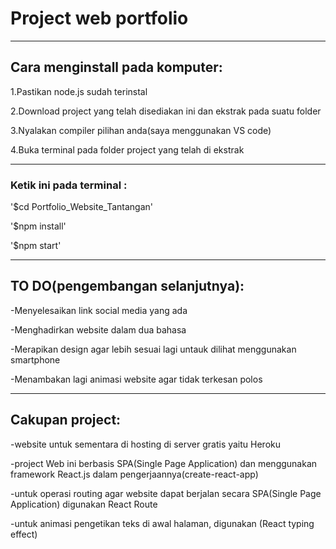 # Project web portfolio
---
## Cara menginstall pada komputer:
1.Pastikan node.js sudah terinstal

2.Download project yang telah disediakan ini dan ekstrak pada suatu folder

3.Nyalakan compiler pilihan anda(saya menggunakan VS code)

4.Buka terminal pada folder project yang telah di ekstrak



---
### Ketik ini pada terminal : 
'$cd Portfolio_Website_Tantangan'

'$npm install'

'$npm start'


---
## TO DO(pengembangan selanjutnya):

-Menyelesaikan link social media yang ada

-Menghadirkan website dalam dua bahasa

-Merapikan design agar lebih sesuai lagi untauk dilihat menggunakan smartphone

-Menambakan lagi animasi website agar tidak terkesan polos

---
## Cakupan project:
-website untuk sementara di hosting di server gratis yaitu Heroku

-project Web ini berbasis SPA(Single Page Application) dan menggunakan framework React.js dalam pengerjaannya(create-react-app)

-untuk operasi routing agar website dapat berjalan secara SPA(Single Page Application) digunakan React Route

-untuk animasi pengetikan teks di awal halaman, digunakan (React typing effect)
